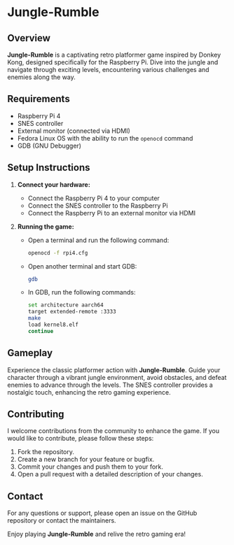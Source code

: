 # Jungle-Rumble

## Overview
**Jungle-Rumble** is a captivating retro platformer game inspired by Donkey Kong, designed specifically for the Raspberry Pi. Dive into the jungle and navigate through exciting levels, encountering various challenges and enemies along the way.

## Requirements
- Raspberry Pi 4
- SNES controller
- External monitor (connected via HDMI)
- Fedora Linux OS with the ability to run the `openocd` command
- GDB (GNU Debugger)

## Setup Instructions
1. **Connect your hardware:**
    - Connect the Raspberry Pi 4 to your computer
    - Connect the SNES controller to the Raspberry Pi
    - Connect the Raspberry Pi to an external monitor via HDMI

2. **Running the game:**
    - Open a terminal and run the following command:
      ```sh
      openocd -f rpi4.cfg
      ```
    - Open another terminal and start GDB:
      ```sh
      gdb
      ```
    - In GDB, run the following commands:
      ```sh
      set architecture aarch64
      target extended-remote :3333
      make
      load kernel8.elf
      continue
      ```

## Gameplay
Experience the classic platformer action with **Jungle-Rumble**. Guide your character through a vibrant jungle environment, avoid obstacles, and defeat enemies to advance through the levels. The SNES controller provides a nostalgic touch, enhancing the retro gaming experience.

## Contributing
I welcome contributions from the community to enhance the game. If you would like to contribute, please follow these steps:
1. Fork the repository.
2. Create a new branch for your feature or bugfix.
3. Commit your changes and push them to your fork.
4. Open a pull request with a detailed description of your changes.

## Contact
For any questions or support, please open an issue on the GitHub repository or contact the maintainers.

Enjoy playing **Jungle-Rumble** and relive the retro gaming era!
